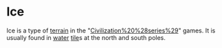 # Ice

Ice is a type of [terrain](terrain) in the "[Civilization%20%28series%29](Civilization)" games. It is usually found in [water](water) [tile](tile)s at the north and south poles.